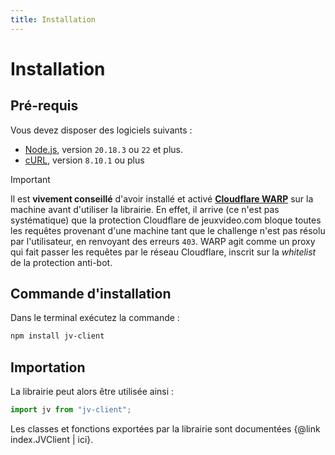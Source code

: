 ```yaml
---
title: Installation
---
```


# Installation

## Pré-requis
Vous devez disposer des logiciels suivants :

- [Node.js](https://nodejs.org), version `20.18.3` ou `22` et plus.
- [cURL](https://curl.se/docs/manpage.html), version `8.10.1` ou plus

> [!IMPORTANT]
> Il est **vivement conseillé** d'avoir installé et activé [**Cloudflare WARP**](https://developers.cloudflare.com/cloudflare-one/connections/connect-devices/warp/download-warp/) sur la machine avant d'utiliser la librairie. En effet, il arrive (ce n'est pas systématique) que la protection Cloudflare de jeuxvideo.com bloque toutes les requêtes provenant d'une machine tant que le challenge n'est pas résolu par l'utilisateur, en renvoyant des erreurs `403`. WARP agit comme un proxy qui fait passer les requêtes par le réseau Cloudflare, inscrit sur la *whitelist* de la protection anti-bot.

## Commande d'installation
Dans le terminal exécutez la commande :

```bash
npm install jv-client
```

## Importation
La librairie peut alors être utilisée ainsi :

```ts
import jv from "jv-client";
```

Les classes et fonctions exportées par la librairie sont documentées {@link index.JVClient | ici}.